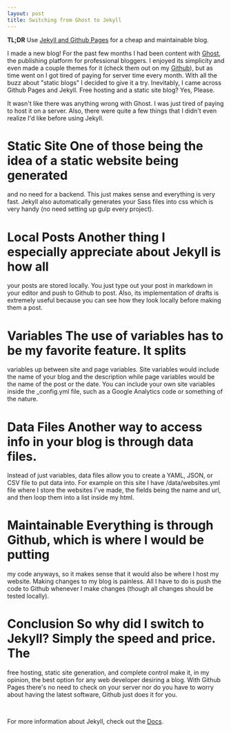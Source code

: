 ```yaml
---
layout: post
title: Switching from Ghost to Jekyll
---
```


**TL;DR** Use [Jekyll and Github
Pages](https://help.github.com/articles/about-github-pages-and-jekyll/) for a
cheap and maintainable blog.

I made a new blog! For the past few months I had been content with
[Ghost](https://ghost.org), the publishing platform for professional bloggers.
I enjoyed its simplicity and even made a couple themes for it (check them out
on my [Github](https://github.com/getmicah)), but as time went on I got tired
of paying for server time every month. With all the buzz about "static blogs" I
decided to give it a try. Inevitably, I came across Github Pages and Jekyll.
Free hosting and a static site blog? Yes, Please.

It wasn't like there was anything wrong with Ghost. I was just tired of paying
to host it on a server. Also, there were quite a few things that I didn't even
realize I'd like before using Jekyll.

# Static Site One of those being the idea of a static website being generated
and no need for a backend. This just makes sense and everything is very fast.
Jekyll also automatically generates your Sass files into css which is very
handy (no need setting up gulp every project).

# Local Posts Another thing I especially appreciate about Jekyll is how all
your posts are stored locally. You just type out your post in markdown in your
editor and push to Github to post. Also, its implementation of drafts is
extremely useful because you can see how they look locally before making them a
post.

# Variables The use of variables has to be my favorite feature. It splits
variables up between site and page variables. Site variables would include the
name of your blog and the description while page variables would be the name of
the post or the date. You can include your own site variables inside the
&#95;config.yml file, such as a Google Analytics code or something of the
nature.

# Data Files Another way to access info in your blog is through data files.
Instead of just variables, data files allow you to create a YAML, JSON, or CSV
file to put data into. For example on this site I have /data/websites.yml file
where I store the websites I've made, the fields being the name and url, and
then loop them into a list inside my html.

# Maintainable Everything is through Github, which is where I would be putting
my code anyways, so it makes sense that it would also be where I host my
website. Making changes to my blog is painless. All I have to do is push the
code to Github whenever I make changes (though all changes should be tested
locally).

# Conclusion So why did I switch to Jekyll? Simply the speed and price. The
free hosting, static site generation, and complete control make it, in my
opinion, the best option for any web developer desiring a blog. With Github
Pages there's no need to check on your server nor do you have to worry about
having the latest software, Github just does it for you.

<br>

For more information about Jekyll, check out the
[Docs](https://jekyllrb.com/docs/home/).
